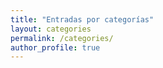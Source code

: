 ```yaml
---
title: "Entradas por categorías"
layout: categories
permalink: /categories/
author_profile: true
---
```

